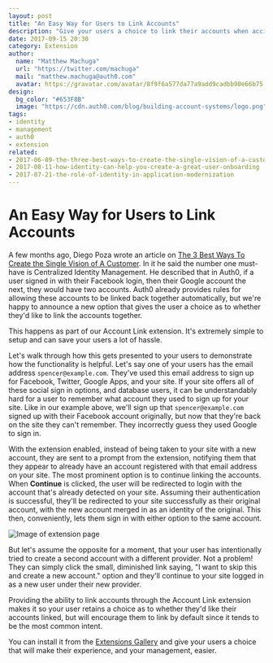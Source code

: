 ```yaml
---
layout: post
title: "An Easy Way for Users to Link Accounts"
description: "Give your users a choice to link their accounts when accidentally using another provider with the same email address."
date: 2017-09-15 20:30
category: Extension
author:
  name: "Matthew Machuga"
  url: "https://twitter.com/machuga"
  mail: "matthew.machuga@auth0.com"
  avatar: https://gravatar.com/avatar/8f9f6a577da77a9add9cadbb90e66b75
design:
  bg_color: "#653F8B"
  image: "https://cdn.auth0.com/blog/building-account-systems/logo.png"
tags:
- identity
- management
- auth0
- extension
related:
- 2017-06-09-the-three-best-ways-to-create-the-single-vision-of-a-customer
- 2017-08-11-how-identity-can-help-you-create-a-great-user-onboarding
- 2017-07-21-the-role-of-identity-in-application-modernization
---
```


# An Easy Way for Users to Link Accounts

A few months ago, Diego Poza wrote an article on [The 3 Best Ways To Create the Single Vision of A Customer](https://auth0.com/blog/the-three-best-ways-to-create-the-single-vision-of-a-customer/).
In it he said the number one must-have is Centralized Identity Management. He 
described that in Auth0, if a user signed in with their Facebook login, then 
their Google account the next, they would have two accounts. Auth0 already
provides rules for allowing these accounts to be linked back together 
automatically, but we're happy to announce a new option that gives the
user a choice as to whether they'd like to link the accounts together.

This happens as part of our Account Link extension. It's extremely simple to setup 
and can save your users a lot of hassle.

Let's walk through how this gets presented to your users to demonstrate how the
functionality is helpful. Let's say one of your users has the email address
`spencer@example.com`. They've used this email address to sign up for Facebook,
Twitter, Google Apps, and your site. If your site offers all of these social
sign in options, and database users, it can be understandably hard for a user
to remember what account they used to sign up for your site. Like in our
example above, we'll sign up that `spencer@example.com` signed up with their
Facebook account originally, but now that they're back on the site they can't
remember. They incorrectly guess they used Google to sign in.

With the extension enabled, instead of being taken to your site with a new
account, they are sent to a prompt from the extension, notifying them that they
appear to already have an account registered with that email address on your
site. The most prominent option is to continue linking the accounts. When
**Continue** is clicked, the user will be redirected to login with the account
that's already detected on your site. Assuming their authentication is
successful, they'll be redirected to your site successfully as their original
account, with the new account merged in as an identity of the original. This
then, conveniently, lets them sign in with either option to the same account.

![Image of extension page]()
<!-- Image in docs going through code review -->

But let's assume the opposite for a moment, that your user has intentionally
tried to create a second account with a different provider. Not a problem! They
can simply click the small, diminished link saying, "I want to skip this and
create a new account." option and they'll continue to your site logged in as a
new user under their new provider.

Providing the ability to link accounts through the Account Link extension
makes it so your user retains a choice as to whether they'd like their accounts
linked, but will encourage them to link by default since it tends to be the 
most common intent.

You can install it from the [Extensions Gallery](https://manage.auth0.com/#extensions)
and give your users a choice that will make their experience, and your management, easier.


